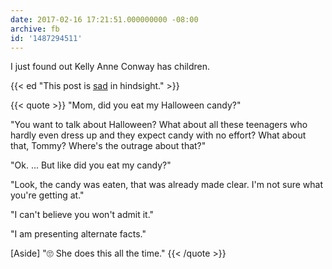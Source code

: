 ```yaml
---
date: 2017-02-16 17:21:51.000000000 -08:00
archive: fb
id: '1487294511'
---
```


I just found out Kelly Anne Conway has children. 

{{< ed "This post is [sad]([Link](https://news.yahoo.com/kellyanne-conway-daughter-accuses-her-141443476.html)) in hindsight." >}}

{{< quote >}}
"Mom, did you eat my Halloween candy?"

"You want to talk about Halloween? What about all these teenagers who hardly even dress up and they expect candy with no effort? What about that, Tommy? Where's the outrage about that?"

"Ok. ... But like did you eat my candy?"

"Look, the candy was eaten, that was already made clear. I'm not sure what you're getting at."

"I can't believe you won't admit it."

"I am presenting alternate facts."

[Aside] "🙄 She does this all the time."
{{< /quote >}}